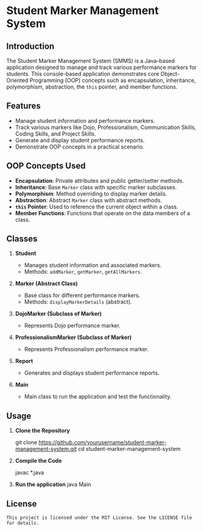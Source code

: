 # Student Marker Management System

## Introduction

The Student Marker Management System (SMMS) is a Java-based application designed to manage and track various performance markers for students. This console-based application demonstrates core Object-Oriented Programming (OOP) concepts such as encapsulation, inheritance, polymorphism, abstraction, the `this` pointer, and member functions.

## Features

- Manage student information and performance markers.
- Track various markers like Dojo, Professionalism, Communication Skills, Coding Skills, and Project Skills.
- Generate and display student performance reports.
- Demonstrate OOP concepts in a practical scenario.

## OOP Concepts Used

- **Encapsulation**: Private attributes and public getter/setter methods.
- **Inheritance**: Base `Marker` class with specific marker subclasses.
- **Polymorphism**: Method overriding to display marker details.
- **Abstraction**: Abstract `Marker` class with abstract methods.
- **`this` Pointer**: Used to reference the current object within a class.
- **Member Functions**: Functions that operate on the data members of a class.

## Classes

1. **Student**
   - Manages student information and associated markers.
   - Methods: `addMarker`, `getMarker`, `getAllMarkers`.

2. **Marker (Abstract Class)**
   - Base class for different performance markers.
   - Methods: `displayMarkerDetails` (abstract).

3. **DojoMarker (Subclass of Marker)**
   - Represents Dojo performance marker.

4. **ProfessionalismMarker (Subclass of Marker)**
   - Represents Professionalism performance marker.

5. **Report**
   - Generates and displays student performance reports.

6. **Main**
   - Main class to run the application and test the functionality.

## Usage

1. **Clone the Repository**

   git clone https://github.com/yourusername/student-marker-management-system.git
   cd student-marker-management-system

2. **Compile the Code**

    javac *.java

3. **Run the application**
    java Main


## License 

    This project is licensed under the MIT License. See the LICENSE file for details.

